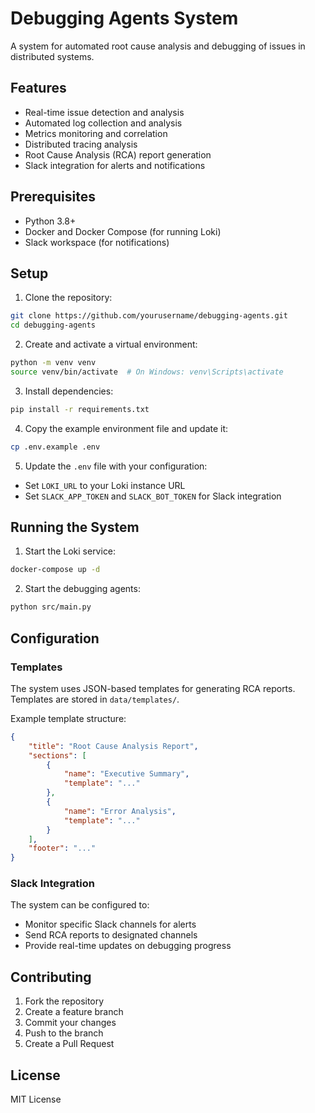 # Debugging Agents System

A system for automated root cause analysis and debugging of issues in distributed systems.

## Features

- Real-time issue detection and analysis
- Automated log collection and analysis
- Metrics monitoring and correlation
- Distributed tracing analysis
- Root Cause Analysis (RCA) report generation
- Slack integration for alerts and notifications

## Prerequisites

- Python 3.8+
- Docker and Docker Compose (for running Loki)
- Slack workspace (for notifications)

## Setup

1. Clone the repository:
```bash
git clone https://github.com/yourusername/debugging-agents.git
cd debugging-agents
```

2. Create and activate a virtual environment:
```bash
python -m venv venv
source venv/bin/activate  # On Windows: venv\Scripts\activate
```

3. Install dependencies:
```bash
pip install -r requirements.txt
```

4. Copy the example environment file and update it:
```bash
cp .env.example .env
```

5. Update the `.env` file with your configuration:
- Set `LOKI_URL` to your Loki instance URL
- Set `SLACK_APP_TOKEN` and `SLACK_BOT_TOKEN` for Slack integration

## Running the System

1. Start the Loki service:
```bash
docker-compose up -d
```

2. Start the debugging agents:
```bash
python src/main.py
```

## Configuration

### Templates

The system uses JSON-based templates for generating RCA reports. Templates are stored in `data/templates/`.

Example template structure:
```json
{
    "title": "Root Cause Analysis Report",
    "sections": [
        {
            "name": "Executive Summary",
            "template": "..."
        },
        {
            "name": "Error Analysis",
            "template": "..."
        }
    ],
    "footer": "..."
}
```

### Slack Integration

The system can be configured to:
- Monitor specific Slack channels for alerts
- Send RCA reports to designated channels
- Provide real-time updates on debugging progress

## Contributing

1. Fork the repository
2. Create a feature branch
3. Commit your changes
4. Push to the branch
5. Create a Pull Request

## License

MIT License 